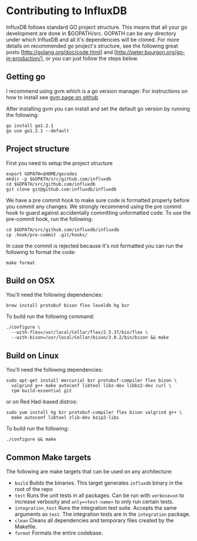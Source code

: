 Contributing to InfluxDB
========================

InfluxDB follows standard GO project structure. This means that all
your go development are done in $GOPATH/src. GOPATH can be any
directory under which InfluxDB and all it's dependencies will be
cloned. For more details on recommended go project's structure, see
the following great posts [http://golang.org/doc/code.html] and
[http://peter.bourgon.org/go-in-production/], or you can just follow
the steps below.

Getting go
----------

I recommend using gvm which is a go version manager. For instructions
on how to install see
[gvm page on github](https://github.com/moovweb/gvm)

After installing gvm you can install and set the default go version by
running the following:

    go install go1.2.1
    go use go1.2.1 --default

Project structure
-----------------

First you need to setup the project structure

    export GOPATH=$HOME/gocodez
    mkdir -p $GOPATH/src/github.com/influxdb
    cd $GOPATH/src/github.com/influxdb
    git clone git@github.com:influxdb/influxdb

We have a pre commit hook to make sure code is formatted properly
before you commit any changes. We strongly recommend using the pre
commit hook to guard against accidentally committing unformatted
code. To use the pre-commit hook, run the following:

    cd $GOPATH/src/github.com/influxdb/influxdb
    cp .hook/pre-commit .git/hooks/

In case the commit is rejected because it's not formatted you can run
the following to format the code:

    make format

Build on OSX
------------

You'll need the following dependencies:

    brew install protobuf bison flex leveldb hg bzr

To build run the following command:

    ./configure \
      --with-flex=/usr/local/Cellar/flex/2.5.37/bin/flex \
      --with-bison=/usr/local/Cellar/bison/3.0.2/bin/bison && make

Build on Linux
--------------

You'll need the following dependencies:

    sudo apt-get install mercurial bzr protobuf-compiler flex bison \
      valgrind g++ make autoconf libtool libz-dev libbz2-dev curl \
      rpm build-essential git

or on Red Had-based distros:

    sudo yum install hg bzr protobuf-compiler flex bison valgrind g++ \
      make autoconf libtool zlib-dev bzip2-libs

To build run the following:

    ./configure && make

Common Make targets
-------------------

The following are make targets that can be used on any architecture:

- `build` Builds the binaries. This target generates `influxdb` binary
  in the root of the repo
- `test` Runs the unit tests in all packages. Can be run with
  `verbose=on` to increase verbosity and `only=<test-name>` to only
  run certain tests.
- `integration_test` Runs the integration test suite. Accepts tha same
  arguments as `test`. The integration tests are in the `integration`
  package.
- `clean` Cleans all dependencies and temporary files created by the Makefile.
- `format` Formats the entire codebase.
